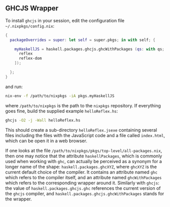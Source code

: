 ## GHCJS Wrapper

To install `ghcjs` in your session, edit the configuration file  `~/.nixpkgs/config.nix`:
```nix
{
  packageOverrides = super: let self = super.pkgs; in with self; {

    myHaskellJS = haskell.packages.ghcjs.ghcWithPackages (qs: with qs; [
      reflex
      reflex-dom
    ]);

  };
}
```
and run:
```bash
nix-env -f /path/to/nixpkgs -iA pkgs.myHaskellJS
```
where `/path/to/nixpkgs` is the path to the `nixpkgs` repository. If everything goes fine, build the supplied example `helloReflex.hs`:
```bash
ghcjs -O2 -j -Wall helloReflex.hs
```
This should create a sub-directory `helloReflex.jsexe` containing several files including the files with the JavaScript code and a file called `index.html`, which can be open it in a web browser.

If one looks at the file `/path/to/nixpkgs/pkgs/top-level/all-packages.nix`, then one may notice that the attribute `haskellPackages`, which is commonly used when working with `ghc`, can actually be perceived as a synonym for a longer name of the shape:  `haskell.packages.ghcXYZ`, where `ghcXYZ` is the current default choice of the compiler. It contains an attribute named `ghc` which refers to the compiler itself, and an attribute named `ghcWithPackages` which refers to the corresponding wrapper around it. Similarly with `ghcjs`: the value of `haskell.packages.ghcjs.ghc` references the current version of the `ghcjs` compiler, and `haskell.packages.ghcjs.ghcWithPackages` stands for the wrapper. 
